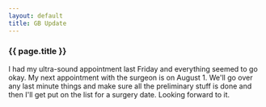 ```yaml
---
layout: default
title: GB Update
---
```


### {{ page.title }}
I had my ultra-sound appointment last Friday and everything seemed to go okay.  My next appointment with the surgeon is on August 1.  We'll go over any last minute things and make sure all the preliminary stuff is done and then I'll get put on the list for a surgery date.  Looking forward to it.
